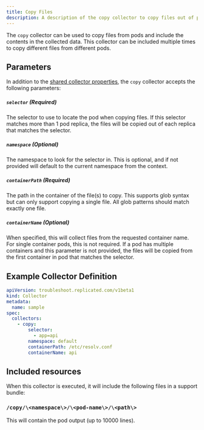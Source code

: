 ```yaml
---
title: Copy Files
description: A description of the copy collector to copy files out of pods
---
```


The `copy` collector can be used to copy files from pods and include the contents in the collected data.
This collector can be included multiple times to copy different files from different pods.

## Parameters

In addition to the [shared collector properties](https://troubleshoot.sh/docs/collect/collectors/#shared-properties), the `copy` collector accepts the following parameters:

##### `selector` (Required)
The selector to use to locate the pod when copying files.
If this selector matches more than 1 pod replica, the files will be copied out of each replica that matches the selector.

##### `namespace` (Optional)
The namespace to look for the selector in.
This is optional, and if not provided will default to the current namespace from the context.

##### `containerPath` (Required)
The path in the container of the file(s) to copy.
This supports glob syntax but can only support copying a single file.
All glob patterns should match exactly one file.

##### `containerName` (Optional)
When specified, this will collect files from the requested container name. For single container pods, this is not required.
If a pod has multiple containers and this parameter is not provided, the files will be copied from the first container in pod that matches the selector.

## Example Collector Definition

```yaml
apiVersion: troubleshoot.replicated.com/v1beta1
kind: Collector
metadata:
  name: sample
spec:
  collectors:
    - copy:
        selector: 
          - app=api
        namespace: default
        containerPath: /etc/resolv.conf
        containerName: api

```


## Included resources

When this collector is executed, it will include the following files in a support bundle:

### `/copy/\<namespace\>/\<pod-name\>/\<path\>`

This will contain the pod output (up to 10000 lines).
